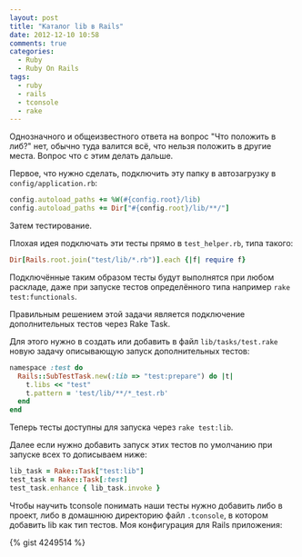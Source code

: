 ```yaml
---
layout: post
title: "Каталог lib в Rails"
date: 2012-12-10 10:58
comments: true
categories: 
  - Ruby
  - Ruby On Rails
tags:
  - ruby
  - rails
  - tconsole
  - rake
---
```


Однозначного и общеизвестного ответа на вопрос "Что положить в либ?"
нет, обычно туда валится всё, что нельзя положить в другие места. Вопрос
что с этим делать дальше.

<!-- more -->

Первое, что нужно сделать, подключить эту папку в автозагрузку в
`config/application.rb`:

```ruby
config.autoload_paths += %W(#{config.root}/lib)
config.autoload_paths += Dir["#{config.root}/lib/**/"]
```

Затем тестирование. 

Плохая идея подключать эти тесты прямо в `test_helper.rb`, типа такого:

```ruby
Dir[Rails.root.join("test/lib/*.rb")].each {|f| require f}
```

Подключённые таким образом тесты будут выполнятся при любом раскладе,
даже при запуске тестов определённого типа например `rake test:functionals`.

Правильным решением этой задачи является подключение дополнительных
тестов через Rake Task.

Для этого нужно в создать или добавить в файл `lib/tasks/test.rake`
новую задачу описывающую запуск дополнительных тестов:

```ruby
namespace :test do
  Rails::SubTestTask.new(:lib => "test:prepare") do |t|
    t.libs << "test"
    t.pattern = 'test/lib/**/*_test.rb'
  end
end
```

Теперь тесты доступны для запуска через `rake test:lib`.

Далее если нужно добавить запуск этих тестов по умолчанию при запуске
всех то дописываем ниже:

```ruby
lib_task = Rake::Task["test:lib"]
test_task = Rake::Task[:test]
test_task.enhance { lib_task.invoke }
```

Чтобы научить tconsole понимать наши тесты нужно добавить либо в проект,
либо в домашнюю директорию файл `.tconsole`, в котором добавить lib как
тип тестов. Моя конфигурация для Rails приложения:

{% gist 4249514 %}
